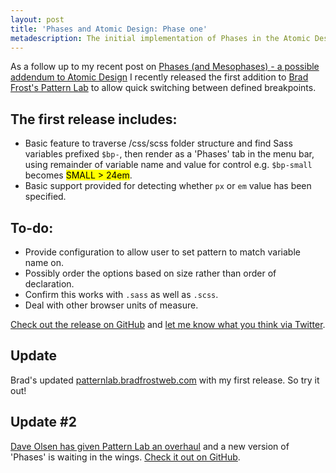 ```yaml
---
layout: post
title: 'Phases and Atomic Design: Phase one'
metadescription: The initial implementation of Phases in the Atomic Design System, Pattern Lab, to show defined breakpoints and tweakpoints
---
```

As a follow up to my recent post on [Phases (and Mesophases) - a possible addendum to Atomic Design](/2013/06/atomic-design-phases-and-mesophases) I recently released the first addition to [Brad Frost's Pattern Lab](https://github.com/bradfrost/patternlab) to allow quick switching between defined breakpoints.

## The first release includes:

*   Basic feature to traverse /css/scss folder structure  and find Sass variables prefixed `$bp-`, then render as a 'Phases' tab  in the menu bar, using remainder of variable name and value for control  e.g. `$bp-small` becomes <mark>SMALL &gt; 24em</mark>.
*   Basic support provided for detecting whether `px` or `em` value has been specified.

## To-do:

*   Provide configuration to allow user to set pattern to match variable name on.
*   Possibly order the options based on size rather than order of declaration.
*   Confirm this works with `.sass` as well as `.scss`.
*   Deal with other browser units of measure.

[Check out the release on GitHub](https://github.com/benedfit/patternlab) and [let me know what you think via Twitter](https://twitter.com/benedfit).

## Update

Brad's updated [patternlab.bradfrostweb.com](http://patternlab.bradfrostweb.com/) with my first release. So try it out!

## Update #2

[Dave Olsen has given Pattern Lab an overhaul](http://dmolsen.com/) and a new version of 'Phases' is waiting in the wings. [Check it out on GitHub](http://github.com/pattern-lab/).